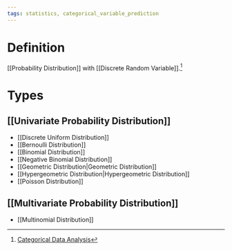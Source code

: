 ```yaml
---
tags: statistics, categorical_variable_prediction
---
```


# Definition

[[Probability Distribution]] with [[Discrete Random Variable]].[^1]

# Types
## [[Univariate Probability Distribution]]
- [[Discrete Uniform Distribution]]
- [[Bernoulli Distribution]]
- [[Binomial Distribution]]
- [[Negative Binomial Distribution]]
- [[Geometric Distribution|Geometric Distribution]]
- [[Hypergeometric Distribution|Hypergeometric Distribution]]
- [[Poisson Distribution]]

## [[Multivariate Probability Distribution]]
- [[Multinomial Distribution]]

[^1]: [Categorical Data Analysis](zotero://open-pdf/library/items/JZKRKD5L?page=23)